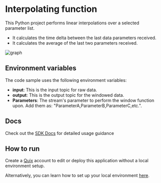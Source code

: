 # Interpolating function

This Python project performs linear interpolations over a selected parameter list. 
- It calculates the time delta between the last data parameters received. 
- It calculates the average of the last two parameters received.

![graph](Interpolation.png?raw=true)

## Environment variables

The code sample uses the following environment variables:

- **input**: This is the input topic for raw data.
- **output**: This is the output topic for the windowed data.
- **Parameters**: The stream's parameter to perform the window function upon. Add them as: "ParameterA,ParameterB,ParameterC,etc.".


## Docs
Check out the [SDK Docs](https://quix.io/docs/sdk/introduction.html) for detailed usage guidance

## How to run
Create a [Quix](https://portal.platform.quix.ai/self-sign-up?xlink=github) account to edit or deploy this application without a local environment setup.

Alternatively, you can learn how to set up your local environment [here](https://quix.io/docs/sdk/python-setup.html).


